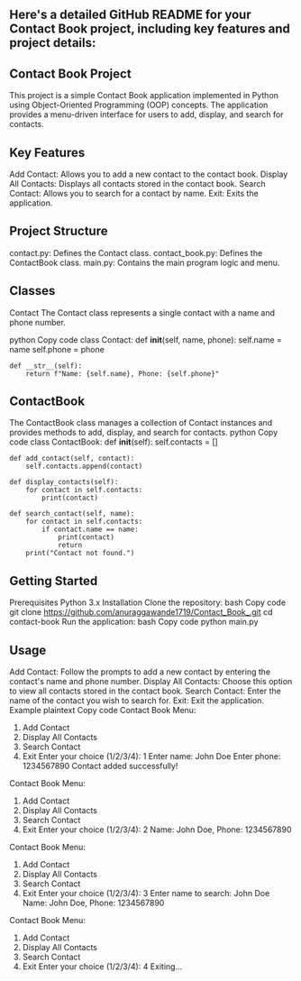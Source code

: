
## Here's a detailed GitHub README for your Contact Book project, including key features and project details:

## Contact Book Project
This project is a simple Contact Book application implemented in Python using Object-Oriented Programming (OOP) concepts. The application provides a menu-driven interface for users to add, display, and search for contacts.

## Key Features
Add Contact: Allows you to add a new contact to the contact book.
Display All Contacts: Displays all contacts stored in the contact book.
Search Contact: Allows you to search for a contact by name.
Exit: Exits the application.


## Project Structure
contact.py: Defines the Contact class.
contact_book.py: Defines the ContactBook class.
main.py: Contains the main program logic and menu.


## Classes
Contact
The Contact class represents a single contact with a name and phone number.

python
Copy code
class Contact:
    def __init__(self, name, phone):
        self.name = name
        self.phone = phone

    def __str__(self):
        return f"Name: {self.name}, Phone: {self.phone}"
## ContactBook
The ContactBook class manages a collection of Contact instances and provides methods to add, display, and search for contacts.
python
Copy code
class ContactBook:
    def __init__(self):
        self.contacts = []

    def add_contact(self, contact):
        self.contacts.append(contact)

    def display_contacts(self):
        for contact in self.contacts:
            print(contact)

    def search_contact(self, name):
        for contact in self.contacts:
            if contact.name == name:
                print(contact)
                return
        print("Contact not found.")

## Getting Started
Prerequisites
Python 3.x
Installation
Clone the repository:
bash
Copy code
git clone https://github.com/anuraggawande1719/Contact_Book_.git
cd contact-book
Run the application:
bash
Copy code
python main.py

## Usage

Add Contact: Follow the prompts to add a new contact by entering the contact's name and phone number.
Display All Contacts: Choose this option to view all contacts stored in the contact book.
Search Contact: Enter the name of the contact you wish to search for.
Exit: Exit the application.
Example
plaintext
Copy code
Contact Book Menu:
1. Add Contact
2. Display All Contacts
3. Search Contact
4. Exit
Enter your choice (1/2/3/4): 1
Enter name: John Doe
Enter phone: 1234567890
Contact added successfully!

Contact Book Menu:
1. Add Contact
2. Display All Contacts
3. Search Contact
4. Exit
Enter your choice (1/2/3/4): 2
Name: John Doe, Phone: 1234567890

Contact Book Menu:
1. Add Contact
2. Display All Contacts
3. Search Contact
4. Exit
Enter your choice (1/2/3/4): 3
Enter name to search: John Doe
Name: John Doe, Phone: 1234567890

Contact Book Menu:
1. Add Contact
2. Display All Contacts
3. Search Contact
4. Exit
Enter your choice (1/2/3/4): 4
Exiting...
